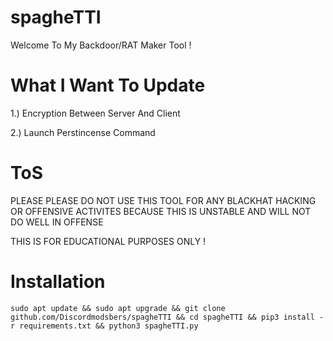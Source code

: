 # spagheTTI

Welcome To My Backdoor/RAT Maker Tool !

# What I Want To Update

1.) Encryption Between Server And Client

2.) Launch Perstincense Command

# ToS
PLEASE PLEASE DO NOT USE THIS TOOL FOR ANY BLACKHAT HACKING OR OFFENSIVE ACTIVITES BECAUSE THIS IS UNSTABLE AND WILL NOT DO WELL IN OFFENSE

THIS IS FOR EDUCATIONAL PURPOSES ONLY !

# Installation

``sudo apt update && sudo apt upgrade && git clone github.com/Discordmodsbers/spagheTTI && cd spagheTTI && pip3 install -r requirements.txt && python3 spagheTTI.py``

